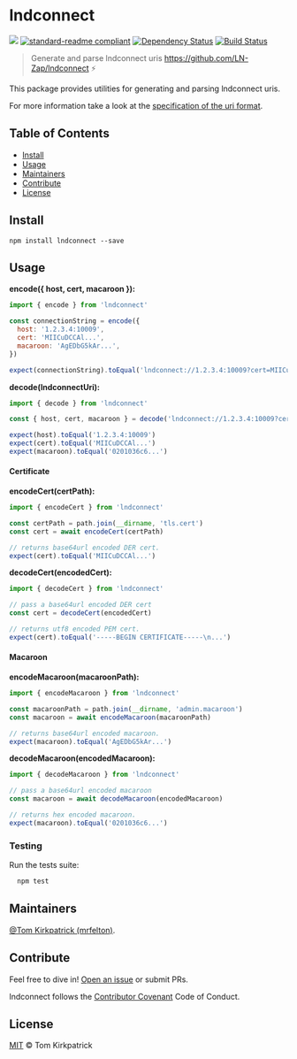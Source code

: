 # lndconnect

[![](https://img.shields.io/badge/project-LND-blue.svg?style=flat-square)](https://github.com/lightningnetwork/lnd)
[![standard-readme compliant](https://img.shields.io/badge/standard--readme-OK-green.svg?style=flat-square)](https://github.com/RichardLitt/standard-readme)
[![Dependency Status](https://david-dm.org/LN-Zap/node-lndconnect.svg?style=flat-square)](https://david-dm.org/LN-Zap/node-lndconnect)
[![Build Status](https://travis-ci.org/LN-Zap/node-lndconnect.svg?branch=master)](https://travis-ci.org/LN-Zap/node-lndconnect)

> Generate and parse lndconnect uris https://github.com/LN-Zap/lndconnect ⚡️

This package provides utilities for generating and parsing lndconnect uris.

For more information take a look at the [specification of the uri format](https://github.com/LN-Zap/node-lndconnect/blob/master/lnd_connect_uri.md).

## Table of Contents

- [Install](#install)
- [Usage](#usage)
- [Maintainers](#maintainers)
- [Contribute](#contribute)
- [License](#license)

## Install

```
npm install lndconnect --save
```

## Usage

**encode({ host<string>, cert<string>, macaroon<string> }):**

```javascript
import { encode } from 'lndconnect'

const connectionString = encode({
  host: '1.2.3.4:10009',
  cert: 'MIICuDCCAl...',
  macaroon: 'AgEDbG5kAr...',
})

expect(connectionString).toEqual('lndconnect://1.2.3.4:10009?cert=MIICuDCCAl...&macaroon=AgEDbG5kAr...')
```

**decode(lndconnectUri<string>):**

```javascript
import { decode } from 'lndconnect'

const { host, cert, macaroon } = decode('lndconnect://1.2.3.4:10009?cert=MIICuDCCAl...&macaroon=AgEDbG5kAr...')

expect(host).toEqual('1.2.3.4:10009')
expect(cert).toEqual('MIICuDCCAl...')
expect(macaroon).toEqual('0201036c6...')
```

#### Certificate

**encodeCert(certPath<string>):**

```javascript
import { encodeCert } from 'lndconnect'

const certPath = path.join(__dirname, 'tls.cert')
const cert = await encodeCert(certPath)

// returns base64url encoded DER cert.
expect(cert).toEqual('MIICuDCCAl...')
```

**decodeCert(encodedCert<string>):**

```javascript
import { decodeCert } from 'lndconnect'

// pass a base64url encoded DER cert
const cert = decodeCert(encodedCert)

// returns utf8 encoded PEM cert.
expect(cert).toEqual('-----BEGIN CERTIFICATE-----\n...')
```

#### Macaroon

**encodeMacaroon(macaroonPath<string>):**

```javascript
import { encodeMacaroon } from 'lndconnect'

const macaroonPath = path.join(__dirname, 'admin.macaroon')
const macaroon = await encodeMacaroon(macaroonPath)

// returns base64url encoded macaroon.
expect(macaroon).toEqual('AgEDbG5kAr...')
```

**decodeMacaroon(encodedMacaroon<string>):**

```javascript
import { decodeMacaroon } from 'lndconnect'

// pass a base64url encoded macaroon
const macaroon = await decodeMacaroon(encodedMacaroon)

// returns hex encoded macaroon.
expect(macaroon).toEqual('0201036c6...')
```

### Testing

Run the tests suite:

```bash
  npm test
```

## Maintainers

[@Tom Kirkpatrick (mrfelton)](https://github.com/mrfelton).

## Contribute

Feel free to dive in! [Open an issue](https://github.com/LN-Zap/node-lndconnect/issues/new) or submit PRs.

lndconnect follows the [Contributor Covenant](http://contributor-covenant.org/version/1/3/0/) Code of Conduct.

## License

[MIT](LICENSE) © Tom Kirkpatrick

